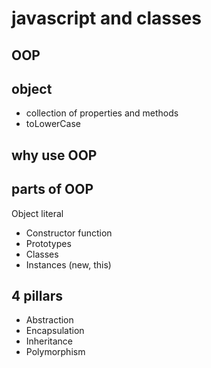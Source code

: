 # javascript and classes

## OOP

## object
- collection of properties and methods
- toLowerCase

## why use OOP
## parts of OOP

Object literal

- Constructor function
- Prototypes
- Classes
- Instances (new, this)

## 4 pillars
- Abstraction
- Encapsulation
- Inheritance
- Polymorphism
